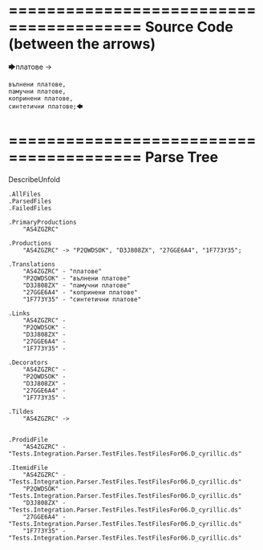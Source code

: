 ========================================
Source Code (between the arrows)
========================================

🡆платове ->

	вълнени платове,
	памучни платове,
	копринени платове,
	синтетични платове;🡄

========================================
Parse Tree
========================================
DescribeUnfold

    .AllFiles
    .ParsedFiles
    .FailedFiles

    .PrimaryProductions
        "AS4ZGZRC" 

    .Productions
        "AS4ZGZRC" -> "P2QWDSOK", "D3J808ZX", "27GGE6A4", "1F773Y35";

    .Translations
        "AS4ZGZRC" - "платове"
        "P2QWDSOK" - "вълнени платове"
        "D3J808ZX" - "памучни платове"
        "27GGE6A4" - "копринени платове"
        "1F773Y35" - "синтетични платове"

    .Links
        "AS4ZGZRC" - 
        "P2QWDSOK" - 
        "D3J808ZX" - 
        "27GGE6A4" - 
        "1F773Y35" - 

    .Decorators
        "AS4ZGZRC" - 
        "P2QWDSOK" - 
        "D3J808ZX" - 
        "27GGE6A4" - 
        "1F773Y35" - 

    .Tildes
        "AS4ZGZRC" -> 


    .ProdidFile
        "AS4ZGZRC" - "Tests.Integration.Parser.TestFiles.TestFilesFor06.D_cyrillic.ds"

    .ItemidFile
        "AS4ZGZRC" - "Tests.Integration.Parser.TestFiles.TestFilesFor06.D_cyrillic.ds"
        "P2QWDSOK" - "Tests.Integration.Parser.TestFiles.TestFilesFor06.D_cyrillic.ds"
        "D3J808ZX" - "Tests.Integration.Parser.TestFiles.TestFilesFor06.D_cyrillic.ds"
        "27GGE6A4" - "Tests.Integration.Parser.TestFiles.TestFilesFor06.D_cyrillic.ds"
        "1F773Y35" - "Tests.Integration.Parser.TestFiles.TestFilesFor06.D_cyrillic.ds"

